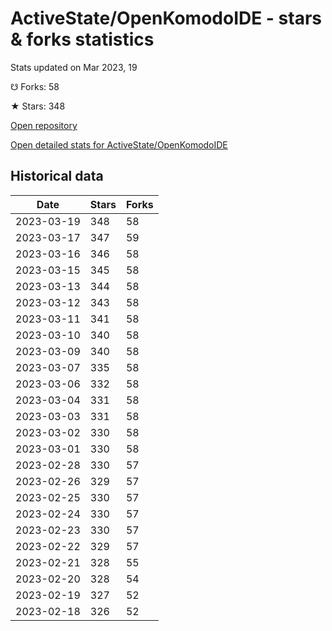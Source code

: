 # ActiveState/OpenKomodoIDE - stars & forks statistics

Stats updated on Mar 2023, 19

☋ Forks: 58

★ Stars: 348

[Open repository](https://github.com/ActiveState/OpenKomodoIDE)

[Open detailed stats for ActiveState/OpenKomodoIDE](https://reviewgithub.com/rep/ActiveState/OpenKomodoIDE)

## Historical data
| Date | Stars | Forks |
|------|-------|-------|
| 2023-03-19 | 348 | 58 | 
| 2023-03-17 | 347 | 59 | 
| 2023-03-16 | 346 | 58 | 
| 2023-03-15 | 345 | 58 | 
| 2023-03-13 | 344 | 58 | 
| 2023-03-12 | 343 | 58 | 
| 2023-03-11 | 341 | 58 | 
| 2023-03-10 | 340 | 58 | 
| 2023-03-09 | 340 | 58 | 
| 2023-03-07 | 335 | 58 | 
| 2023-03-06 | 332 | 58 | 
| 2023-03-04 | 331 | 58 | 
| 2023-03-03 | 331 | 58 | 
| 2023-03-02 | 330 | 58 | 
| 2023-03-01 | 330 | 58 | 
| 2023-02-28 | 330 | 57 | 
| 2023-02-26 | 329 | 57 | 
| 2023-02-25 | 330 | 57 | 
| 2023-02-24 | 330 | 57 | 
| 2023-02-23 | 330 | 57 | 
| 2023-02-22 | 329 | 57 | 
| 2023-02-21 | 328 | 55 | 
| 2023-02-20 | 328 | 54 | 
| 2023-02-19 | 327 | 52 | 
| 2023-02-18 | 326 | 52 | 

